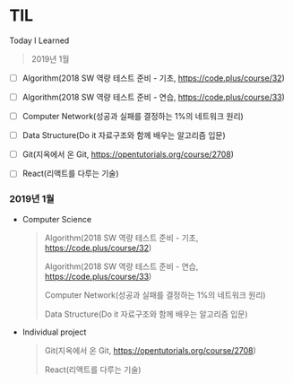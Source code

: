 # TIL
Today I Learned

> 2019년 1월

- [ ] Algorithm(2018 SW 역량 테스트 준비 - 기초, https://code.plus/course/32)  
- [ ] Algorithm(2018 SW 역량 테스트 준비 - 연습, https://code.plus/course/33)
- [ ] Computer Network(성공과 실패를 결정하는 1%의 네트워크 원리)
- [ ] Data Structure(Do it 자료구조와 함께 배우는 알고리즘 입문)
- [ ] Git(지옥에서 온 Git, https://opentutorials.org/course/2708)
- [ ] React(리액트를 다루는 기술)



### 2019년 1월

- Computer Science

  >Algorithm(2018 SW 역량 테스트 준비 - 기초, https://code.plus/course/32)  
  >
  >Algorithm(2018 SW 역량 테스트 준비 - 연습, https://code.plus/course/33)
  >
  >Computer Network(성공과 실패를 결정하는 1%의 네트워크 원리)
  >
  >Data Structure(Do it 자료구조와 함께 배우는 알고리즘 입문)


- Individual project

  >Git(지옥에서 온 Git, https://opentutorials.org/course/2708)
  >
  >React(리액트를 다루는 기술)





